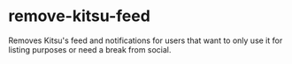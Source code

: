 # remove-kitsu-feed
Removes Kitsu's feed and notifications for users that want to only use it for listing purposes or need a break from social.
